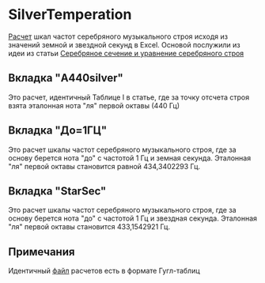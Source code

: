 # SilverTemperation
[Расчет](https://github.com/AndreyVorozhko/SilverTemperation/raw/main/Серебряный%20строй.xls "Скачать файл расчета в формате Excel") шкал частот серебряного музыкального строя исходя из значений земной и звездной секунд в Excel.
Основой послужили из идеи из статьи [Серебряное сечение и уравнение серебряного строя](http://chernov-trezin.narod.ru/ZS_1_borbat.htm "Читать статью")

## Вкладка "A440silver"
Это расчет, идентичный Таблице I в статье, где за точку отсчета строя взята эталонная нота "ля" первой октавы (440 Гц)

## Вкладка "До=1ГЦ"
Это расчет шкалы частот серебряного музыкального строя, где за основу берется нота "до" с частотой 1 Гц и земная секунда. Эталонная "ля" первой октавы становится равной 434,3402293 Гц.

## Вкладка "StarSec"
Это расчет шкалы частот серебряного музыкального строя, где за основу берется нота "до" с частотой 1 Гц и звездная секунда. Эталонная "ля" первой октавы становится 433,1542921 Гц.

## Примечания
Идентичный [файл](https://drive.google.com/file/d/1AwvIaKzoXFhIgMEQi1tB9Ozcyn9ZRcAT/view?usp=sharing, "Перейти в Гугл-таблицы") расчетов есть в формате Гугл-таблиц
